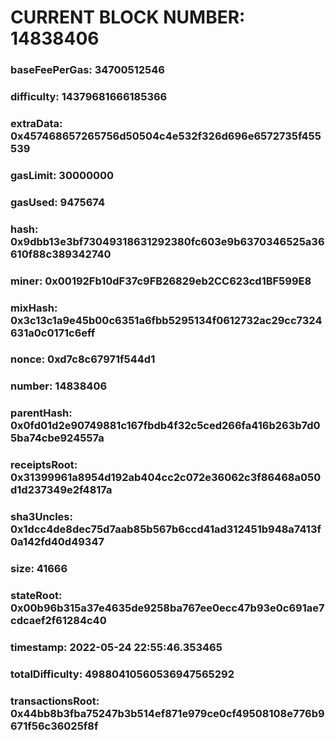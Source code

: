# CURRENT BLOCK NUMBER: 14838406

### baseFeePerGas: 34700512546
### difficulty: 14379681666185366
### extraData: 0x457468657265756d50504c4e532f326d696e6572735f455539
### gasLimit: 30000000
### gasUsed: 9475674
### hash: 0x9dbb13e3bf73049318631292380fc603e9b6370346525a36610f88c389342740
### miner: 0x00192Fb10dF37c9FB26829eb2CC623cd1BF599E8
### mixHash: 0x3c13c1a9e45b00c6351a6fbb5295134f0612732ac29cc7324631a0c0171c6eff
### nonce: 0xd7c8c67971f544d1
### number: 14838406
### parentHash: 0x0fd01d2e90749881c167fbdb4f32c5ced266fa416b263b7d05ba74cbe924557a
### receiptsRoot: 0x31399961a8954d192ab404cc2c072e36062c3f86468a050d1d237349e2f4817a
### sha3Uncles: 0x1dcc4de8dec75d7aab85b567b6ccd41ad312451b948a7413f0a142fd40d49347
### size: 41666
### stateRoot: 0x00b96b315a37e4635de9258ba767ee0ecc47b93e0c691ae7cdcaef2f61284c40
### timestamp: 2022-05-24 22:55:46.353465
### totalDifficulty: 49880410560536947565292
### transactionsRoot: 0x44bb8b3fba75247b3b514ef871e979ce0cf49508108e776b9671f56c36025f8f
